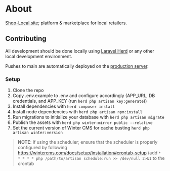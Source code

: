 # About

[Shop-Local.site](https://shop-local.site); platform & marketplace for local retailers.

## Contributing

All development should be done locally using [Laravel Herd](https://herd.laravel.com/) or any other local development environment.

Pushes to main are automatically deployed on the [production server](https://shop-local.site/).

### Setup

1. Clone the repo
2. Copy .env.example to .env and configure accordingly (APP_URL, DB credentials, and APP_KEY (run `herd php artisan key:generate`))
3. Install dependencies with `herd composer install`
4. Install node dependencies with `herd php artisan npm:install`
5. Run migrations to initialize your database with `herd php artisan migrate`
6. Publish the assets with `herd php winter:mirror public --relative`
7. Set the current version of Winter CMS for cache busting `herd php artisan winter:version`

> **NOTE**: If using the scheduler; ensure that the scheduler is properly configured by following https://wintercms.com/docs/setup/installation#crontab-setup (add `* * * * * php /path/to/artisan schedule:run >> /dev/null 2>&1` to the crontab
